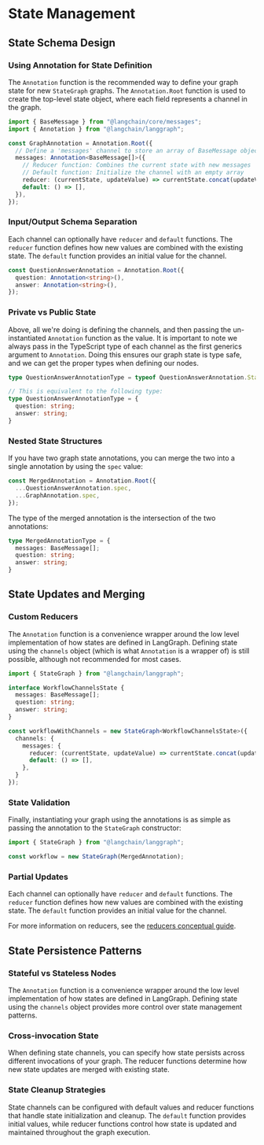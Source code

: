# State Management

## State Schema Design

### Using Annotation for State Definition

The `Annotation` function is the recommended way to define your graph state for new `StateGraph` graphs. The `Annotation.Root` function is used to create the top-level state object, where each field represents a channel in the graph.

```typescript
import { BaseMessage } from "@langchain/core/messages";
import { Annotation } from "@langchain/langgraph";

const GraphAnnotation = Annotation.Root({
  // Define a 'messages' channel to store an array of BaseMessage objects
  messages: Annotation<BaseMessage[]>({
    // Reducer function: Combines the current state with new messages
    // Default function: Initialize the channel with an empty array
    reducer: (currentState, updateValue) => currentState.concat(updateValue),
    default: () => [],
  }),
});
```

### Input/Output Schema Separation

Each channel can optionally have `reducer` and `default` functions. The `reducer` function defines how new values are combined with the existing state. The `default` function provides an initial value for the channel.

```typescript
const QuestionAnswerAnnotation = Annotation.Root({
  question: Annotation<string>(),
  answer: Annotation<string>(),
});
```

### Private vs Public State

Above, all we're doing is defining the channels, and then passing the un-instantiated `Annotation` function as the value. It is important to note we always pass in the TypeScript type of each channel as the first generics argument to `Annotation`. Doing this ensures our graph state is type safe, and we can get the proper types when defining our nodes.

```typescript
type QuestionAnswerAnnotationType = typeof QuestionAnswerAnnotation.State;

// This is equivalent to the following type:
type QuestionAnswerAnnotationType = {
  question: string;
  answer: string;
}
```

### Nested State Structures

If you have two graph state annotations, you can merge the two into a single annotation by using the `spec` value:

```typescript
const MergedAnnotation = Annotation.Root({
  ...QuestionAnswerAnnotation.spec,
  ...GraphAnnotation.spec,
});
```

The type of the merged annotation is the intersection of the two annotations:

```typescript
type MergedAnnotationType = {
  messages: BaseMessage[];
  question: string;
  answer: string;
}
```

## State Updates and Merging

### Custom Reducers

The `Annotation` function is a convenience wrapper around the low level implementation of how states are defined in LangGraph. Defining state using the `channels` object (which is what `Annotation` is a wrapper of) is still possible, although not recommended for most cases.

```typescript
import { StateGraph } from "@langchain/langgraph";

interface WorkflowChannelsState {
  messages: BaseMessage[];
  question: string;
  answer: string;
}

const workflowWithChannels = new StateGraph<WorkflowChannelsState>({
  channels: {
    messages: {
      reducer: (currentState, updateValue) => currentState.concat(updateValue),
      default: () => [],
    },
  }
});
```

### State Validation

Finally, instantiating your graph using the annotations is as simple as passing the annotation to the `StateGraph` constructor:

```typescript
import { StateGraph } from "@langchain/langgraph";

const workflow = new StateGraph(MergedAnnotation);
```

### Partial Updates

Each channel can optionally have `reducer` and `default` functions. The `reducer` function defines how new values are combined with the existing state. The `default` function provides an initial value for the channel.

For more information on reducers, see the [reducers conceptual guide](https://langchain-ai.github.io/langgraphjs/concepts/low_level/#reducers).

## State Persistence Patterns

### Stateful vs Stateless Nodes

The `Annotation` function is a convenience wrapper around the low level implementation of how states are defined in LangGraph. Defining state using the `channels` object provides more control over state management patterns.

### Cross-invocation State

When defining state channels, you can specify how state persists across different invocations of your graph. The reducer functions determine how new state updates are merged with existing state.

### State Cleanup Strategies

State channels can be configured with default values and reducer functions that handle state initialization and cleanup. The `default` function provides initial values, while reducer functions control how state is updated and maintained throughout the graph execution.
